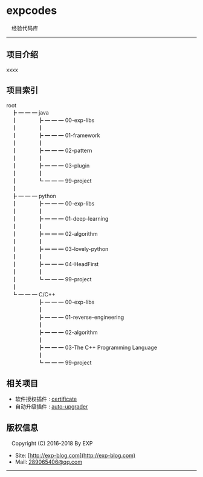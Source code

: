 # expcodes
　经验代码库

------

## 项目介绍

xxxx

## 项目索引

root<br/>
　┣ ━ ━ ━ java <br/>
　┃　　　　┣ ━ ━ ━ 00-exp-libs<br/>
　┃　　　　┃<br/>
　┃　　　　┣ ━ ━ ━ 01-framework<br/>
　┃　　　　┃<br/>
　┃　　　　┣ ━ ━ ━ 02-pattern<br/>
　┃　　　　┃<br/>
　┃　　　　┣ ━ ━ ━ 03-plugin<br/>
　┃　　　　┃<br/>
　┃　　　　┗ ━ ━ ━ 99-project<br/>
　┃<br/>
　┣ ━ ━ ━ python <br/>
　┃　　　　┣ ━ ━ ━ 00-exp-libs<br/>
　┃　　　　┃<br/>
　┃　　　　┣ ━ ━ ━ 01-deep-learning<br/>
　┃　　　　┃<br/>
　┃　　　　┣ ━ ━ ━ 02-algorithm<br/>
　┃　　　　┃<br/>
　┃　　　　┣ ━ ━ ━ 03-lovely-python<br/>
　┃　　　　┃<br/>
　┃　　　　┣ ━ ━ ━ 04-HeadFirst<br/>
　┃　　　　┃<br/>
　┃　　　　┗ ━ ━ ━ 99-project<br/>
　┃<br/>
　┗ ━ ━ ━ C/C++ <br/>
　　　　　　┣ ━ ━ ━ 00-exp-libs<br/>
　　　　　　┃<br/>
　　　　　　┣ ━ ━ ━ 01-reverse-engineering<br/>
　　　　　　┃<br/>
　　　　　　┣ ━ ━ ━ 02-algorithm<br/>
　　　　　　┃<br/>
　　　　　　┣ ━ ━ ━ 03-The C++ Programming Language<br/>
　　　　　　┃<br/>
　　　　　　┗ ━ ━ ━ 99-project<br/>

## 相关项目

- 软件授权插件 : [certificate](https://github.com/lyy289065406/certificate)
- 自动升级插件 : [auto-upgrader](https://github.com/lyy289065406/auto-upgrader)



## 版权信息

　Copyright (C) 2016-2018 By EXP

- Site: [http://exp-blog.com](http://exp-blog.com) 
- Mail: <a href="mailto:289065406@qq.com?subject=[EXP's Github]%20Your%20Question%20（请写下您的疑问）&amp;body=What%20can%20I%20help%20you?%20（需要我提供什么帮助吗？）">289065406@qq.com</a>


------
